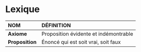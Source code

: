 # Lexique

|NOM|DÉFINITION|
|:--|:--|
|**Axiome**|Proposition évidente et indémontrable|
|**Proposition**|Énoncé qui est soit vrai, soit faux|
